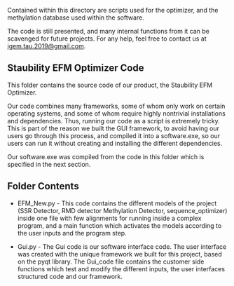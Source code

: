Contained within this directory are scripts used for the optimizer, and the methylation database used within the software.


The code is still presented, and many internal functions from it can be scavenged for future projects. For any help, feel free to contact us at igem.tau.2019@gmail.com.


Staubility EFM Optimizer Code
------------------------------
This folder contains the source code of our product, the Staubility EFM Optimizer.

Our code combines many frameworks, some of whom only work on certain operating systems, and some of whom require highly nontrivial installations and dependencies. Thus, running our code as a script is extremely tricky. This is part of the reason we built the GUI framework, to avoid having our users go through this process, and compiled it into a software.exe, so our users can run it without creating and installing the different dependencies.

Our software.exe was compiled from the code in this folder which is specified in the next section.

Folder Contents
----------------
 - EFM_New.py - This code contains the different models of the project (SSR Detector, RMD detector Methylation Detector, sequence_optimizer) inside one file with few alignments for running inside a complex program, and a main function which activates the models according to the user inputs and the program step.
 
 - Gui.py -  The Gui code is our software interface code. The user interface was created with the unique framework we built for this project, based on the pyqt library. The Gui_code file contains the customer side functions which test and modify the different inputs, the user interfaces structured code and our framework.

